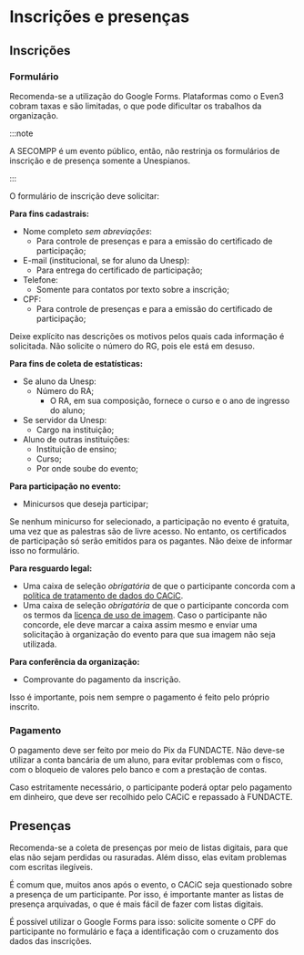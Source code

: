 # Inscrições e presenças

## Inscrições

### Formulário

Recomenda-se a utilização do Google Forms. Plataformas como o Even3 cobram taxas e são limitadas, o que pode dificultar os trabalhos da organização.

:::note

A SECOMPP é um evento público, então, não restrinja os formulários de inscrição e de presença somente a Unespianos.

:::

O formulário de inscrição deve solicitar:

**Para fins cadastrais:**

- Nome completo _sem abreviações_:
  - Para controle de presenças e para a emissão do certificado de participação;
- E-mail (institucional, se for aluno da Unesp):
  - Para entrega do certificado de participação;
- Telefone:
  - Somente para contatos por texto sobre a inscrição;
- CPF:
  - Para controle de presenças e para a emissão do certificado de participação;

Deixe explícito nas descrições os motivos pelos quais cada informação é solicitada.
Não solicite o número do RG, pois ele está em desuso.

**Para fins de coleta de estatísticas:**

- Se aluno da Unesp:
  - Número do RA;
    - O RA, em sua composição, fornece o curso e o ano de ingresso do aluno;
- Se servidor da Unesp:
  - Cargo na instituição;
- Aluno de outras instituições:
  - Instituição de ensino;
  - Curso;
  - Por onde soube do evento;

**Para participação no evento:**

- Minicursos que deseja participar;

Se nenhum minicurso for selecionado, a participação no evento é gratuita, uma vez que as palestras são de livre acesso. No entanto, os certificados de participação só serão emitidos para os pagantes. Não deixe de informar isso no formulário.

**Para resguardo legal:**

- Uma caixa de seleção _obrigatória_ de que o participante concorda com a [política de tratamento de dados do CACiC](/legal/privacy-policy).
- Uma caixa de seleção _obrigatória_ de que o participante concorda com os termos da [licença de uso de imagem](/kb/CACiC/Legal/Licen%C3%A7a%20de%20uso%20de%20imagem). Caso o participante não concorde, ele deve marcar a caixa assim mesmo e enviar uma solicitação à organização do evento para que sua imagem não seja utilizada.

**Para conferência da organização:**

- Comprovante do pagamento da inscrição.

Isso é importante, pois nem sempre o pagamento é feito pelo próprio inscrito.

### Pagamento

O pagamento deve ser feito por meio do Pix da FUNDACTE. Não deve-se utilizar a conta bancária de um aluno, para evitar problemas com o fisco, com o bloqueio de valores pelo banco e com a prestação de contas.

Caso estritamente necessário, o participante poderá optar pelo pagamento em dinheiro, que deve ser recolhido pelo CACiC e repassado à FUNDACTE.

## Presenças

Recomenda-se a coleta de presenças por meio de listas digitais, para que elas não sejam perdidas ou rasuradas. Além disso, elas evitam problemas com escritas ilegíveis.

É comum que, muitos anos após o evento, o CACiC seja questionado sobre a presença de um participante. Por isso, é importante manter as listas de presença arquivadas, o que é mais fácil de fazer com listas digitais.

É possível utilizar o Google Forms para isso: solicite somente o CPF do participante no formulário e faça a identificação com o cruzamento dos dados das inscrições.
